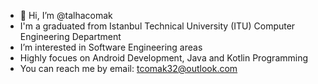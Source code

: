 - 👋 Hi, I’m @talhacomak
- I'm a graduated from Istanbul Technical University (ITU) Computer Engineering Department
- I’m interested in Software Engineering areas 
- Highly focues on Android Development, Java and Kotlin Programming
- You can reach me by email: tcomak32@outlook.com

<!---
talhacomak/talhacomak is a ✨ special ✨ repository because its `README.md` (this file) appears on your GitHub profile.
You can click the Preview link to take a look at your changes.
--->
